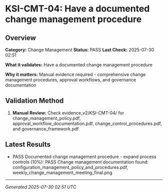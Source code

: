 # KSI-CMT-04: Have a documented change management procedure

## Overview

**Category:** Change Management
**Status:** PASS
**Last Check:** 2025-07-30 02:51

**What it validates:** Have a documented change management procedure

**Why it matters:** Manual evidence required - comprehensive change management procedures, approval workflows, and governance documentation

## Validation Method

1. **Manual Review:** Check evidence_v2/KSI-CMT-04/ for change_management_policy.pdf, approval_workflow_documentation.pdf, change_control_procedures.pdf, and governance_framework.pdf

## Latest Results

- PASS Documented change management procedure - expand process controls (10%): PASS Change management documentation found: configuration_management_policy_and_procedures.pdf, weekly_change_management_meeting_final.png

---
*Generated 2025-07-30 02:51 UTC*